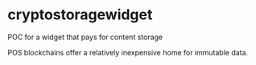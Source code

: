 # cryptostoragewidget
POC for a widget that pays for content storage 

POS blockchains offer a relatively inexpensive home for immutable data. 
